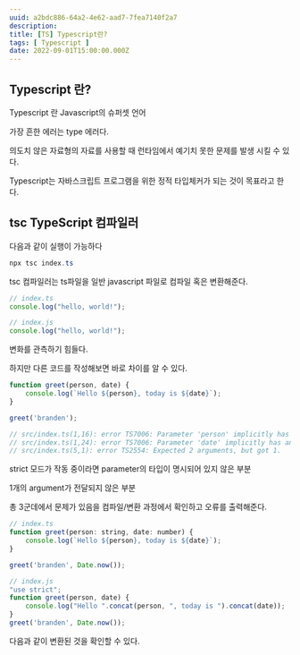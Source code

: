 ```yaml
---
uuid: a2bdc886-64a2-4e62-aad7-7fea7140f2a7
description: 
title: [TS] Typescript란?
tags: [ Typescript ]
date: 2022-09-01T15:00:00.000Z
---
```









## Typescript 란?

Typescript 란 Javascript의 슈퍼셋 언어

가장 흔한 에러는 type 에러다.

의도치 않은 자료형의 자료를 사용할 때 런타임에서 예기치 못한 문제를 발생 시킬 수 있다.

Typescript는 자바스크립트 프로그램을 위한 정적 타입체커가 되는 것이 목표라고 한다.

## tsc TypeScript 컴파일러

다음과 같이 실행이 가능하다

```powershell
npx tsc index.ts
```

tsc 컴파일러는 ts파일을 일반 javascript 파일로 컴파일 혹은 변환해준다.

```jsx
// index.ts
console.log("hello, world!");

// index.js
console.log("hello, world!");
```

변화를 관측하기 힘들다.

하지만 다른 코드를 작성해보면 바로 차이를 알 수 있다.

```jsx
function greet(person, date) {
    console.log(`Hello ${person}, today is ${date}`);
}

greet('branden');

// src/index.ts(1,16): error TS7006: Parameter 'person' implicitly has an 'any' type.
// src/index.ts(1,24): error TS7006: Parameter 'date' implicitly has an 'any' type.  
// src/index.ts(5,1): error TS2554: Expected 2 arguments, but got 1.
```

strict 모드가 작동 중이라면 parameter의 타입이 명시되어 있지 않은 부분

1개의 argument가 전달되지 않은 부분

총 3군데에서 문제가 있음을 컴파일/변환 과정에서 확인하고 오류를 출력해준다.

```jsx
// index.ts
function greet(person: string, date: number) {
    console.log(`Hello ${person}, today is ${date}`);
}

greet('branden', Date.now());

// index.js
"use strict";
function greet(person, date) {
    console.log("Hello ".concat(person, ", today is ").concat(date));
}
greet('branden', Date.now());
```

다음과 같이 변환된 것을 확인할 수 있다.